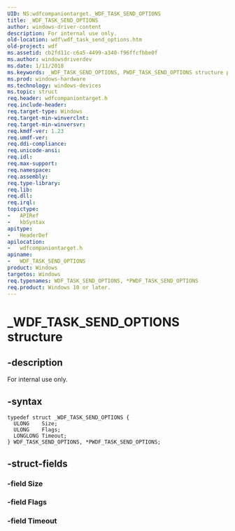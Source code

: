 ```yaml
---
UID: NS:wdfcompaniontarget._WDF_TASK_SEND_OPTIONS
title: _WDF_TASK_SEND_OPTIONS
author: windows-driver-content
description: For internal use only.
old-location: wdf\wdf_task_send_options.htm
old-project: wdf
ms.assetid: cb2fd11c-c6a5-4499-a340-f96ffcfbbe0f
ms.author: windowsdriverdev
ms.date: 1/11/2018
ms.keywords: _WDF_TASK_SEND_OPTIONS, PWDF_TASK_SEND_OPTIONS structure pointer, WDF_TASK_SEND_OPTIONS, wdfcompaniontarget/PWDF_TASK_SEND_OPTIONS, WDF_TASK_SEND_OPTIONS structure, wdf.wdf_task_send_options, PWDF_TASK_SEND_OPTIONS, wdfcompaniontarget/WDF_TASK_SEND_OPTIONS, *PWDF_TASK_SEND_OPTIONS
ms.prod: windows-hardware
ms.technology: windows-devices
ms.topic: struct
req.header: wdfcompaniontarget.h
req.include-header: 
req.target-type: Windows
req.target-min-winverclnt: 
req.target-min-winversvr: 
req.kmdf-ver: 1.23
req.umdf-ver: 
req.ddi-compliance: 
req.unicode-ansi: 
req.idl: 
req.max-support: 
req.namespace: 
req.assembly: 
req.type-library: 
req.lib: 
req.dll: 
req.irql: 
topictype: 
-	APIRef
-	kbSyntax
apitype: 
-	HeaderDef
apilocation: 
-	wdfcompaniontarget.h
apiname: 
-	WDF_TASK_SEND_OPTIONS
product: Windows
targetos: Windows
req.typenames: WDF_TASK_SEND_OPTIONS, *PWDF_TASK_SEND_OPTIONS
req.product: Windows 10 or later.
---
```


# _WDF_TASK_SEND_OPTIONS structure


## -description


For internal use only.


## -syntax


````
typedef struct _WDF_TASK_SEND_OPTIONS {
  ULONG    Size;
  ULONG    Flags;
  LONGLONG Timeout;
} WDF_TASK_SEND_OPTIONS, *PWDF_TASK_SEND_OPTIONS;
````


## -struct-fields




### -field Size



### -field Flags



### -field Timeout


